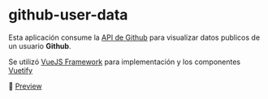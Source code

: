# github-user-data

Esta aplicación consume la [API de Github](https://api.github.com) para visualizar datos publicos de un usuario **Github**.

Se utilizó [VueJS Framework](https://vuejs.org/) para implementación y los componentes [Vuetify](https://vuetifyjs.com/en/)

:eyes: [Preview](https://wlizama.github.io/github-user-data/)

